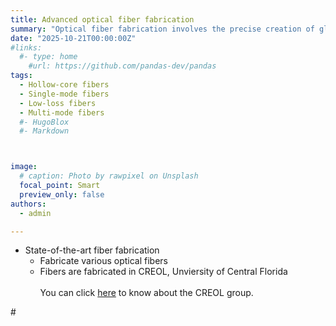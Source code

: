 ```yaml
---
title: Advanced optical fiber fabrication
summary: "Optical fiber fabrication involves the precise creation of glass fibers that guide light with minimal loss. Using advanced techniques such as chemical vapor deposition and fiber drawing, high-purity silica preforms are heated and stretched into thin, flexible fibers that form the backbone of modern communication, sensing, and photonic technologies."
date: "2025-10-21T00:00:00Z"
#links:
  #- type: home
    #url: https://github.com/pandas-dev/pandas
tags:
  - Hollow-core fibers
  - Single-mode fibers
  - Low-loss fibers
  - Multi-mode fibers
  #- HugoBlox
  #- Markdown



image:
  # caption: Photo by rawpixel on Unsplash
  focal_point: Smart
  preview_only: false
authors:
  - admin

---
```


- State-of-the-art fiber fabrication
  - Fabricate various optical fibers
  - Fibers are fabricated in CREOL, Unviersity of Central Florida
  <br><br>
You can click [here](https://creol.ucf.edu/person/rodrigo-amezcua-correa/) to know about the CREOL group.

#<!--more-->
